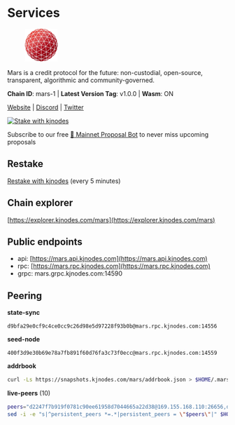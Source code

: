 # Services

<figure><img src="https://raw.githubusercontent.com/kj89/cosmos-images/main/logos/mars.png" alt=""><figcaption></figcaption></figure>

Mars is a credit protocol for the future: non-custodial,  open-source, transparent, algorithmic and community-governed.

**Chain ID**: mars-1 | **Latest Version Tag**: v1.0.0 | **Wasm**: ON

[Website](https://marsprotocol.io) | [Discord](https://discord.gg/marsprotocol) | [Twitter](https://twitter.com/mars_protocol)

[![Stake with kjnodes](https://i.ibb.co/cr44Q8j/button-stake-with-kjnodes.png)](https://restake.app/mars/marsvaloper1p9t4gr40rnpdwqacxgcqp7ffrfw908nu020g4n)

Subscribe to our free [🤖 Mainnet Proposal Bot](https://t.me/kjnodes_proposal_bot) to never miss upcoming proposals

## Restake

[Restake with kjnodes](https://restake.app/mars/marsvaloper1p9t4gr40rnpdwqacxgcqp7ffrfw908nu020g4n) (every 5 minutes)
## Chain explorer
[https://explorer.kjnodes.com/mars](https://explorer.kjnodes.com/mars)

## Public endpoints

* api: [https://mars.api.kjnodes.com](https://mars.api.kjnodes.com)
* rpc: [https://mars.rpc.kjnodes.com](https://mars.rpc.kjnodes.com)
* grpc: mars.grpc.kjnodes.com:14590

## Peering

**state-sync**

```text
d9bfa29e0cf9c4ce0cc9c26d98e5d97228f93b0b@mars.rpc.kjnodes.com:14556
```

**seed-node**

```text
400f3d9e30b69e78a7fb891f60d76fa3c73f0ecc@mars.rpc.kjnodes.com:14559
```

**addrbook**
```bash
curl -Ls https://snapshots.kjnodes.com/mars/addrbook.json > $HOME/.mars/config/addrbook.json
```

**live-peers** (10)
```bash
peers="d2247f7b919f0781c90ee61958d7044665a22d38@169.155.168.110:26656,d9bfa29e0cf9c4ce0cc9c26d98e5d97228f93b0b@65.109.88.38:14556,931f46cc338f59222c22565e216a16f57bbb9782@95.217.164.44:26656,e1b058e5cfa2b836ddaa496b10911da62dcf182e@65.21.136.170:55656,be7d56127ef887d095b2f55f09be5fee1969d922@146.59.52.48:18095,b07f86996536addb81e9e3f7f017e785f397eec7@95.214.53.218:26656,83199a9711e20f811add4a0cb6029856e25ebb7a@207.188.7.221:26656,88f8e4d74b70e18d4f3515d34701704086aa77e1@38.146.3.134:18556,271593a440c65d6f224e852cb7ae65dd6863bc3a@74.50.94.66:56656,c46be592341987eae20ac681cb08d2abcc02ab9a@137.74.4.20:2000"
sed -i -e "s|^persistent_peers *=.*|persistent_peers = \"$peers\"|" $HOME/.mars/config/config.toml
```
